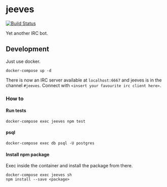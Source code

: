 # jeeves

[![Build Status](https://travis-ci.org/hashmaths/jeeves.svg?branch=master)](https://travis-ci.org/hashmaths/jeeves)

Yet another IRC bot.

## Development

Just use docker.

    docker-compose up -d

There is now an IRC server available at `localhost:6667` and jeeves is in the channel `#jeeves`. Connect with `<insert your favourite irc client here>`.

### How to

#### Run tests

    docker-compose exec jeeves npm test

#### psql

    docker-compose exec db psql -U postgres

#### Install npm package

Exec inside the container and install the package from there.

    docker-compose exec jeeves sh
    npm install --save <package>
